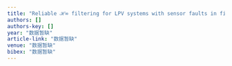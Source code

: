 ```yaml
---
title: "Reliable ℋ∞ filtering for LPV systems with sensor faults in finite frequency domain"
authors: []
authors-key: []
year: "数据暂缺"
article-link: "数据暂缺"
venue: "数据暂缺"
bibex: "数据暂缺"
---
```

